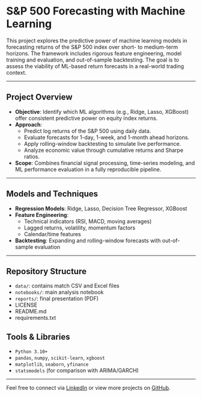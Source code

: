 # S&P 500 Forecasting with Machine Learning  

This project explores the predictive power of machine learning models in forecasting returns of the S&P 500 index over short- to medium-term horizons. The framework includes rigorous feature engineering, model training and evaluation, and out-of-sample backtesting. The goal is to assess the viability of ML-based return forecasts in a real-world trading context.

---

## Project Overview

- **Objective**: Identify which ML algorithms (e.g., Ridge, Lasso, XGBoost) offer consistent predictive power on equity index returns.
- **Approach**:
  - Predict log returns of the S&P 500 using daily data.
  - Evaluate forecasts for 1-day, 1-week, and 1-month ahead horizons.
  - Apply rolling-window backtesting to simulate live performance.
  - Analyze economic value through cumulative returns and Sharpe ratios.
- **Scope**: Combines financial signal processing, time-series modeling, and ML performance evaluation in a fully reproducible pipeline.

---

## Models and Techniques

- **Regression Models**: Ridge, Lasso, Decision Tree Regressor, XGBoost
- **Feature Engineering**:
  - Technical indicators (RSI, MACD, moving averages)
  - Lagged returns, volatility, momentum factors
  - Calendar/time features
- **Backtesting**: Expanding and rolling-window forecasts with out-of-sample evaluation

---

## Repository Structure

- `data/`: contains match CSV and Excel files
- `notebooks/`: main analysis notebook
- `reports/`: final presentation (PDF)
- LICENSE
- README.md
- requirements.txt
  
## Tools & Libraries

- `Python 3.10+`
- `pandas`, `numpy`, `scikit-learn`, `xgboost`
- `matplotlib`, `seaborn`, `yfinance`
- `statsmodels` (for comparison with ARIMA/GARCH)

---

Feel free to connect via [LinkedIn](https://www.linkedin.com/in/ferrangarciarovira/) or view more projects on [GitHub](https://github.com/ferrangarciarovira).
